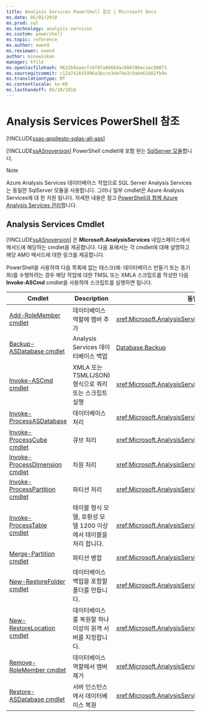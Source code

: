 ```yaml
---
title: Analysis Services PowerShell 참조 | Microsoft Docs
ms.date: 05/02/2018
ms.prod: sql
ms.technology: analysis-services
ms.custom: powershell
ms.topic: reference
ms.author: owend
ms.reviewer: owend
author: minewiskan
manager: kfile
ms.openlocfilehash: 9632b9aaecfc6f6fa86684ac604706ecaac90071
ms.sourcegitcommit: c12a7416d1996a3bcce3ebf4a3c9abe61b02fb9e
ms.translationtype: MT
ms.contentlocale: ko-KR
ms.lasthandoff: 05/10/2018
---
```

# <a name="analysis-services-powershell-reference"></a>Analysis Services PowerShell 참조
[!INCLUDE[ssas-appliesto-sqlas-all-aas](../../includes/ssas-appliesto-sqlas-all-aas.md)]

  [!INCLUDE[ssASnoversion](../../includes/ssasnoversion-md.md)] PowerShell cmdlet에 포함 된는 [SqlServer 모듈](https://www.powershellgallery.com/packages/SqlServer/21.0.17099)합니다. 
  
>[!NOTE] 
> Azure Analysis Services 데이터베이스 작업으로 SQL Server Analysis Services는 동일한 SqlServer 모듈을 사용합니다. 그러나 일부 cmdlet은 Azure Analysis Services에 대 한 지원 됩니다. 자세한 내용은 참고 [PowerShell과 함께 Azure Analysis Services 관리](https://docs.microsoft.com/azure/analysis-services/analysis-services-powershell)합니다.
  
##  <a name="bkmk_cmdlets"></a> Analysis Services Cmdlet  
 [!INCLUDE[ssASnoversion](../../includes/ssasnoversion-md.md)] 은 **Microsoft.AnalysisServices** 네임스페이스에서 메서드에 해당하는 cmdlet을 제공합니다. 다음 표에서는 각 cmdlet에 대해 설명하고 해당 AMO 메서드에 대한 링크를 제공합니다.  
  
 PowerShell을 사용하여 다음 목록에 없는 태스크(예: 데이터베이스 만들기 또는 동기화)를 수행하려는 경우 해당 작업에 대한 TMSL 또는 XMLA 스크립트를 작성한 다음 **Invoke-ASCmd** cmdlet을 사용하여 스크립트를 실행하면 됩니다.  
  
|Cmdlet|Description|동일한 AMO 메서드|  
|------------|-----------------|----------------------------|  
|[Add-RoleMember cmdlet](../../analysis-services/powershell/add-rolemember-cmdlet.md)|데이터베이스 역할에 멤버 추가|<xref:Microsoft.AnalysisServices.RoleMemberCollection.Add%2A>|  
|[Backup-ASDatabase cmdlet](../../analysis-services/powershell/backup-asdatabase-cmdlet.md)|Analysis Services 데이터베이스 백업|[Database.Backup](https://msdn.microsoft.com/library/microsoft.analysisservices.database.backup.aspx)|  
|[Invoke-ASCmd cmdlet](../../analysis-services/powershell/invoke-ascmd-cmdlet.md)|XMLA 또는 TSML(JSON) 형식으로 쿼리 또는 스크립트 실행|<xref:Microsoft.AnalysisServices.Core.Server.Execute%2A>|  
|[Invoke-ProcessASDatabase](../../analysis-services/powershell/invoke-processasdatabase.md)|데이터베이스 처리|<xref:Microsoft.AnalysisServices.IProcessable.Process%2A>|  
|[Invoke-ProcessCube cmdlet](../../analysis-services/powershell/invoke-processcube-cmdlet.md)|큐브 처리|<xref:Microsoft.AnalysisServices.IProcessable.Process%2A>|  
|[Invoke-ProcessDimension cmdlet](../../analysis-services/powershell/invoke-processdimension-cmdlet.md)|차원 처리|<xref:Microsoft.AnalysisServices.IProcessable.Process%2A>|  
|[Invoke-ProcessPartition cmdlet](../../analysis-services/powershell/invoke-processpartition-cmdlet.md)|파티션 처리|<xref:Microsoft.AnalysisServices.IProcessable.Process%2A>|  
|[Invoke-ProcessTable cmdlet](../../analysis-services/powershell/invoke-processtable-cmdlet.md)|테이블 형식 모델, 호환성 모델 1200 이상에서 테이블을 처리 합니다.|<xref:Microsoft.AnalysisServices.IProcessable.Process%2A>|  
|[Merge-Partition cmdlet](../../analysis-services/powershell/merge-partition-cmdlet.md)|파티션 병합|<xref:Microsoft.AnalysisServices.Partition.Merge%2A>|  
|[New-RestoreFolder cmdlet](../../analysis-services/powershell/new-restorefolder-cmdlet.md)|데이터베이스 백업을 포함할 폴더를 만듭니다.|<xref:Microsoft.AnalysisServices.RestoreFolder>|  
|[New-RestoreLocation cmdlet](../../analysis-services/powershell/new-restorelocation-cmdlet.md)|데이터베이스를 복원할 하나 이상의 원격 서버를 지정합니다.|<xref:Microsoft.AnalysisServices.RestoreLocation>|  
|[Remove-RoleMember cmdlet](../../analysis-services/powershell/remove-rolemember-cmdlet.md)|데이터베이스 역할에서 멤버 제거|<xref:Microsoft.AnalysisServices.RoleMemberCollection.Remove%2A>|  
|[Restore-ASDatabase cmdlet](../../analysis-services/powershell/restore-asdatabase-cmdlet.md)|서버 인스턴스에서 데이터베이스 복원|<xref:Microsoft.AnalysisServices.Core.Server.Restore%2A>|  
  

  
  
